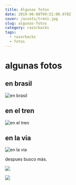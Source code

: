 ```yaml
---
title: Algunas fotos
date: 2019-06-08T09:51:00.978Z
cover: /assets/tren1.jpg
slug: algunas-fotos
category: razorbacks
tags:
  - razorbacks
  - fotos
---
```

# algunas fotos

## en brasil

![en brasil](/assets/razorbacks3.jpg "en brasil")

## en el tren

![en el tren](/assets/razorbacks2.jpg)

## en la via

![en la via](/assets/razorbacks1.jpg)

despues busco más.

![](/assets/cuchi1.jpg)

![](/assets/tren1.jpg)
